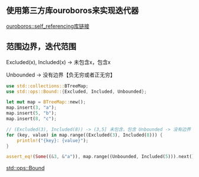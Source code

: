 ## 使用第三方库ouroboros来实现迭代器    

[ouroboros::self_referencing库链接](https://docs.rs/ouroboros/latest/ouroboros/attr.self_referencing.html#you-must-comply-with-these-limitations)   

## 范围边界，迭代范围   

Excluded(x), Included(x) ->  未包含x，包含x     

Unbounded -> 没有边界【负无穷或者正无穷】   

```rust
use std::collections::BTreeMap;
use std::ops::Bound::{Excluded, Included, Unbounded};

let mut map = BTreeMap::new();
map.insert(3, "a");
map.insert(5, "b");
map.insert(8, "c");

// (Excluded(3), Included(8)) -> (3,5] 未包含，包含 Unbounded -> 没有边界【负无穷或者正无穷】
for (key, value) in map.range((Excluded(3), Included(8))) {
    println!("{key}: {value}");
}

assert_eq!(Some((&3, &"a")), map.range((Unbounded, Included(5))).next());
```
[std::ops::Bound](https://doc.rust-lang.org/beta/std/ops/enum.Bound.html)